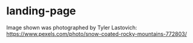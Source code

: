# landing-page

Image shown was photographed by Tyler Lastovich: https://www.pexels.com/photo/snow-coated-rocky-mountains-772803/